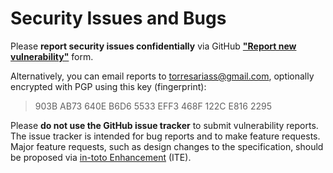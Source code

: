 # Security Issues and Bugs

Please **report security issues confidentially** via GitHub [**"Report new
vulnerability"**](https://github.com/in-toto/in-toto/security/advisories/new) form.

Alternatively, you can email reports to torresariass@gmail.com, optionally encrypted
with PGP using this key (fingerprint):
> 903B AB73 640E B6D6 5533 EFF3 468F 122C E816 2295

Please **do not use the GitHub issue tracker** to submit vulnerability reports. The issue
tracker is intended for bug reports and to make feature requests. Major feature
requests, such as design changes to the specification, should be proposed via [in-toto
Enhancement](https://github.com/in-toto/ITE/blob/master/ITE/1/README.adoc) (ITE).
